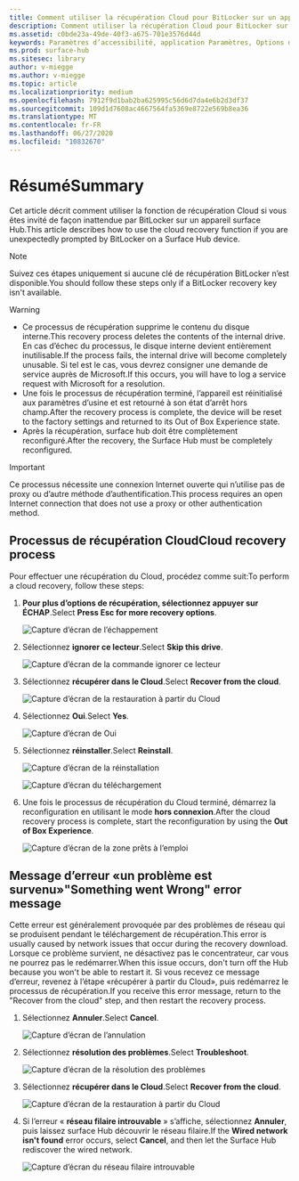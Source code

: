 ```yaml
---
title: Comment utiliser la récupération Cloud pour BitLocker sur un appareil SurfaceHub
description: Comment utiliser la récupération Cloud pour BitLocker sur un appareil SurfaceHub
ms.assetid: c0bde23a-49de-40f3-a675-701e3576d44d
keywords: Paramètres d’accessibilité, application Paramètres, Options d’ergonomie
ms.prod: surface-hub
ms.sitesec: library
author: v-miegge
ms.author: v-miegge
ms.topic: article
ms.localizationpriority: medium
ms.openlocfilehash: 7912f9d1bab2ba625995c56d6d7da4e6b2d3df37
ms.sourcegitcommit: 109d1d7608ac4667564fa5369e8722e569b8ea36
ms.translationtype: MT
ms.contentlocale: fr-FR
ms.lasthandoff: 06/27/2020
ms.locfileid: "10832670"
---
```

# <span data-ttu-id="1d6ee-104">Résumé</span><span class="sxs-lookup"><span data-stu-id="1d6ee-104">Summary</span></span>

<span data-ttu-id="1d6ee-105">Cet article décrit comment utiliser la fonction de récupération Cloud si vous êtes invité de façon inattendue par BitLocker sur un appareil surface Hub.</span><span class="sxs-lookup"><span data-stu-id="1d6ee-105">This article describes how to use the cloud recovery function if you are unexpectedly prompted by BitLocker on a Surface Hub device.</span></span>

> [!NOTE]
> <span data-ttu-id="1d6ee-106">Suivez ces étapes uniquement si aucune clé de récupération BitLocker n’est disponible.</span><span class="sxs-lookup"><span data-stu-id="1d6ee-106">You should follow these steps only if a BitLocker recovery key isn't available.</span></span>

> [!WARNING]
> * <span data-ttu-id="1d6ee-107">Ce processus de récupération supprime le contenu du disque interne.</span><span class="sxs-lookup"><span data-stu-id="1d6ee-107">This recovery process deletes the contents of the internal drive.</span></span> <span data-ttu-id="1d6ee-108">En cas d’échec du processus, le disque interne devient entièrement inutilisable.</span><span class="sxs-lookup"><span data-stu-id="1d6ee-108">If the process fails, the internal drive will become completely unusable.</span></span> <span data-ttu-id="1d6ee-109">Si tel est le cas, vous devrez consigner une demande de service auprès de Microsoft.</span><span class="sxs-lookup"><span data-stu-id="1d6ee-109">If this occurs, you will have to log a service request with Microsoft for a resolution.</span></span>
> * <span data-ttu-id="1d6ee-110">Une fois le processus de récupération terminé, l’appareil est réinitialisé aux paramètres d’usine et est retourné à son état d’arrêt hors champ.</span><span class="sxs-lookup"><span data-stu-id="1d6ee-110">After the recovery process is complete, the device will be reset to the factory settings and returned to its Out of Box Experience state.</span></span>
> * <span data-ttu-id="1d6ee-111">Après la récupération, surface hub doit être complètement reconfiguré.</span><span class="sxs-lookup"><span data-stu-id="1d6ee-111">After the recovery, the Surface Hub must be completely reconfigured.</span></span>

> [!IMPORTANT]
> <span data-ttu-id="1d6ee-112">Ce processus nécessite une connexion Internet ouverte qui n’utilise pas de proxy ou d’autre méthode d’authentification.</span><span class="sxs-lookup"><span data-stu-id="1d6ee-112">This process requires an open Internet connection that does not use a proxy or other authentication method.</span></span>

## <span data-ttu-id="1d6ee-113">Processus de récupération Cloud</span><span class="sxs-lookup"><span data-stu-id="1d6ee-113">Cloud recovery process</span></span>

<span data-ttu-id="1d6ee-114">Pour effectuer une récupération du Cloud, procédez comme suit:</span><span class="sxs-lookup"><span data-stu-id="1d6ee-114">To perform a cloud recovery, follow these steps:</span></span>

1. <span data-ttu-id="1d6ee-115">**Pour plus d’options de récupération, sélectionnez appuyer sur ÉCHAP**.</span><span class="sxs-lookup"><span data-stu-id="1d6ee-115">Select **Press Esc for more recovery options**.</span></span>

   ![Capture d’écran de l’échappement](images/01-escape.png)

1. <span data-ttu-id="1d6ee-117">Sélectionnez **ignorer ce lecteur**.</span><span class="sxs-lookup"><span data-stu-id="1d6ee-117">Select **Skip this drive**.</span></span>

   ![Capture d’écran de la commande ignorer ce lecteur](images/02-skip-this-drive.png)

1. <span data-ttu-id="1d6ee-119">Sélectionnez **récupérer dans le Cloud**.</span><span class="sxs-lookup"><span data-stu-id="1d6ee-119">Select **Recover from the cloud**.</span></span>

   ![Capture d’écran de la restauration à partir du Cloud](images/03-recover-from-cloud.png)

1. <span data-ttu-id="1d6ee-121">Sélectionnez **Oui**.</span><span class="sxs-lookup"><span data-stu-id="1d6ee-121">Select **Yes**.</span></span>

   ![Capture d’écran de Oui](images/04-yes.png)

1. <span data-ttu-id="1d6ee-123">Sélectionnez **réinstaller**.</span><span class="sxs-lookup"><span data-stu-id="1d6ee-123">Select **Reinstall**.</span></span>

   ![Capture d’écran de la réinstallation](images/05a-reinstall.png)

   ![Capture d’écran du téléchargement](images/05b-downloading.png)

1. <span data-ttu-id="1d6ee-126">Une fois le processus de récupération du Cloud terminé, démarrez la reconfiguration en utilisant le mode **hors connexion**.</span><span class="sxs-lookup"><span data-stu-id="1d6ee-126">After the cloud recovery process is complete, start the reconfiguration by using the **Out of Box Experience**.</span></span>

   ![Capture d’écran de la zone prêts à l’emploi](images/06-out-of-box.png)

## <span data-ttu-id="1d6ee-128">Message d’erreur «un problème est survenu»</span><span class="sxs-lookup"><span data-stu-id="1d6ee-128">"Something went Wrong" error message</span></span>

<span data-ttu-id="1d6ee-129">Cette erreur est généralement provoquée par des problèmes de réseau qui se produisent pendant le téléchargement de récupération.</span><span class="sxs-lookup"><span data-stu-id="1d6ee-129">This error is usually caused by network issues that occur during the recovery download.</span></span> <span data-ttu-id="1d6ee-130">Lorsque ce problème survient, ne désactivez pas le concentrateur, car vous ne pourrez pas le redémarrer.</span><span class="sxs-lookup"><span data-stu-id="1d6ee-130">When this issue occurs, don't turn off the Hub because you won't be able to restart it.</span></span> <span data-ttu-id="1d6ee-131">Si vous recevez ce message d’erreur, revenez à l’étape «récupérer à partir du Cloud», puis redémarrez le processus de récupération.</span><span class="sxs-lookup"><span data-stu-id="1d6ee-131">If you receive this error message, return to the "Recover from the cloud" step, and then restart the recovery process.</span></span>

1. <span data-ttu-id="1d6ee-132">Sélectionnez **Annuler**.</span><span class="sxs-lookup"><span data-stu-id="1d6ee-132">Select **Cancel**.</span></span>

   ![Capture d’écran de l’annulation](images/07-cancel.png)

1. <span data-ttu-id="1d6ee-134">Sélectionnez **résolution des problèmes**.</span><span class="sxs-lookup"><span data-stu-id="1d6ee-134">Select **Troubleshoot**.</span></span>

   ![Capture d’écran de la résolution des problèmes](images/08-troubleshoot.png)

1. <span data-ttu-id="1d6ee-136">Sélectionnez **récupérer dans le Cloud**.</span><span class="sxs-lookup"><span data-stu-id="1d6ee-136">Select **Recover from the cloud**.</span></span>

   ![Capture d’écran de la restauration à partir du Cloud](images/09-recover-from-cloud2.png)

1. <span data-ttu-id="1d6ee-138">Si l’erreur « **réseau filaire introuvable** » s’affiche, sélectionnez **Annuler**, puis laissez surface Hub découvrir le réseau filaire.</span><span class="sxs-lookup"><span data-stu-id="1d6ee-138">If the **Wired network isn't found** error occurs, select **Cancel**, and then let the Surface Hub rediscover the wired network.</span></span>

   ![Capture d’écran du réseau filaire introuvable](images/10-cancel.png)